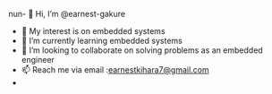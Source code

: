 nun- 👋 Hi, I’m @earnest-gakure
- 👀 My interest is on  embedded systems  
- 🌱 I’m currently learning embedded systems 
- 💞️ I’m looking to collaborate on solving problems as an embedded engineer
- 📫 Reach me via email :earnestkihara7@gmail.com
- 

<!---
earnest-gakure/earnest-gakure is a ✨ special ✨ repository because its `README.md` (this file) appears on your GitHub profile.
You can click the Preview link to take a look at your changes.
--->
